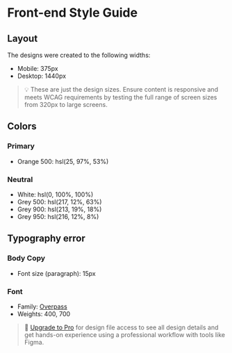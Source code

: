 # Front-end Style Guide

## Layout

The designs were created to the following widths:

- Mobile: 375px
- Desktop: 1440px

> 💡 These are just the design sizes. Ensure content is responsive and meets WCAG requirements by testing the full range of screen sizes from 320px to large screens.

## Colors

### Primary

- Orange 500: hsl(25, 97%, 53%)

### Neutral

- White: hsl(0, 100%, 100%)
- Grey 500: hsl(217, 12%, 63%)
- Grey 900: hsl(213, 19%, 18%)
- Grey 950: hsl(216, 12%, 8%)

## Typography error

### Body Copy

- Font size (paragraph): 15px

### Font

- Family: [Overpass](https://fonts.google.com/specimen/Overpass)
- Weights: 400, 700

> 💎 [Upgrade to Pro](https://www.frontendmentor.io/pro?ref=style-guide) for design file access to see all design details and get hands-on experience using a professional workflow with tools like Figma.
